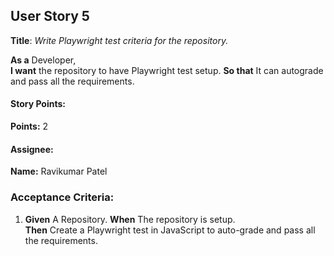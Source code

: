 ## User Story 5

**Title**: *Write Playwright test criteria for the repository.*

**As a** Developer,  
**I want** the repository to have Playwright test setup. 
**So that** It can autograde and pass all the requirements.

#### Story Points:
**Points:** 2

#### Assignee: 

**Name:** Ravikumar Patel

### Acceptance Criteria:

1. **Given** A Repository.
   **When** The repository is setup.  
   **Then** Create a Playwright test in JavaScript to auto-grade and pass all the requirements.


